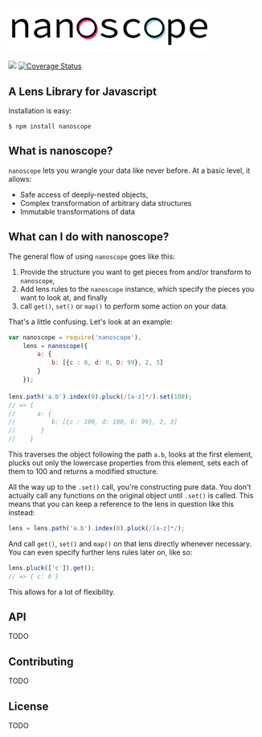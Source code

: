 <img src="NanoscopeLogo.png" width="400px"></img>

<img src="https://travis-ci.org/5outh/nanoscope.svg?branch=master"></img> [![Coverage Status](https://coveralls.io/repos/5outh/nanoscope/badge.svg?branch=pluck-extensions)](https://coveralls.io/r/5outh/nanoscope?branch=pluck-extensions)

## A Lens Library for Javascript

Installation is easy:

```
$ npm install nanoscope
```

## What is nanoscope?

`nanoscope` lets you wrangle your data like never before.
At a basic level, it allows:

* Safe access of deeply-nested objects,
* Complex transformation of arbitrary data structures
* Immutable transformations of data

## What can I do with nanoscope?

The general flow of using `nanoscope` goes like this:

1. Provide the structure you want to get pieces from and/or transform to `nanoscope`,
2. Add lens rules to the `nanoscope` instance, which specify the pieces you want to look at, and finally
3. call `get()`, `set()` or `map()` to perform some action on your data.

That's a little confusing. Let's look at an example:

```js
var nanoscope = require('nanoscope'),
    lens = nanoscope({
        a: {
            b: [{c : 0, d: 0, D: 99}, 2, 3]
        }
    });

lens.path('a.b').index(0).pluck(/[a-z]*/).set(100);
// => {
//      a: {
//          b: [{c : 100, d: 100, D: 99}, 2, 3]
//       }
//    }
```

This traverses the object following the path `a.b`, looks at the first element, plucks out only the lowercase
properties from this element, sets each of them to 100 and returns a modified structure.

All the way up to the `.set()` call, you're constructing pure data. You don't actually call any functions on the
original object until `.set()` is called. This means that you can keep a reference to the lens in question like this instead:

```js
lens = lens.path('a.b').index(0).pluck(/[a-z]*/);
```

And call `get()`, `set()` and `map()` on that lens directly whenever necessary. You can even specify further lens rules
later on, like so:

```js
lens.pluck(['c']).get();
// => { c: 0 }
```

This allows for a lot of flexibility.

## API

TODO

## Contributing

TODO

## License

TODO